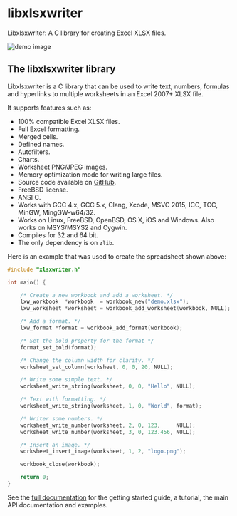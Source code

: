 ﻿# libxlsxwriter


Libxlsxwriter: A C library for creating Excel XLSX files.


![demo image](http://libxlsxwriter.github.io/demo.png)


## The libxlsxwriter library

Libxlsxwriter is a C library that can be used to write text, numbers, formulas and hyperlinks to multiple worksheets in an Excel 2007+ XLSX file.

It supports features such as:

- 100% compatible Excel XLSX files.
- Full Excel formatting.
- Merged cells.
- Defined names.
- Autofilters.
- Charts.
- Worksheet PNG/JPEG images.
- Memory optimization mode for writing large files.
- Source code available on [GitHub](https://github.com/jmcnamara/libxlsxwriter).
- FreeBSD license.
- ANSI C.
- Works with GCC 4.x, GCC 5.x, Clang, Xcode, MSVC 2015, ICC, TCC, MinGW, MingGW-w64/32.
- Works on Linux, FreeBSD, OpenBSD, OS X, iOS and Windows. Also works on MSYS/MSYS2 and Cygwin.
- Compiles for 32 and 64 bit.
- The only dependency is on `zlib`.

Here is an example that was used to create the spreadsheet shown above:


```C
#include "xlsxwriter.h"

int main() {

    /* Create a new workbook and add a worksheet. */
    lxw_workbook  *workbook  = workbook_new("demo.xlsx");
    lxw_worksheet *worksheet = workbook_add_worksheet(workbook, NULL);

    /* Add a format. */
    lxw_format *format = workbook_add_format(workbook);

    /* Set the bold property for the format */
    format_set_bold(format);

    /* Change the column width for clarity. */
    worksheet_set_column(worksheet, 0, 0, 20, NULL);

    /* Write some simple text. */
    worksheet_write_string(worksheet, 0, 0, "Hello", NULL);

    /* Text with formatting. */
    worksheet_write_string(worksheet, 1, 0, "World", format);

    /* Writer some numbers. */
    worksheet_write_number(worksheet, 2, 0, 123,     NULL);
    worksheet_write_number(worksheet, 3, 0, 123.456, NULL);

    /* Insert an image. */
    worksheet_insert_image(worksheet, 1, 2, "logo.png");

    workbook_close(workbook);

    return 0;
}

```



See the [full documentation](http://libxlsxwriter.github.io) for the getting started guide, a tutorial, the main API documentation and examples.
